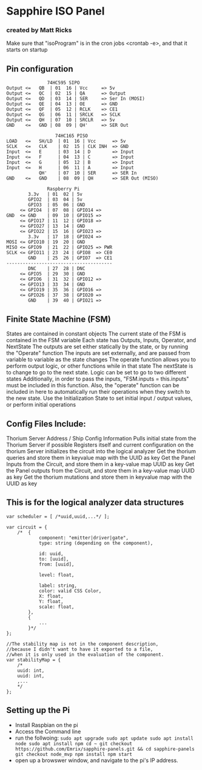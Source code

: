 # Sapphire ISO Panel
### created by Matt Ricks

Make sure that "isoProgram" is in the cron jobs <crontab -e>, and that it starts on startup


## Pin configuration
```
               74HC595 SIPO
Output <=   QB  | 01  16 | Vcc     => 5v
Output <=   QC  | 02  15 | QA      => Output
Output <=   QD  | 03  14 | SER     => Ser In (MOSI)
Output <=   QE  | 04  13 | OE      => GND
Output <=   QF  | 05  12 | RCLK    => CE1
Output <=   QG  | 06  11 | SRCLK   => SCLK
Output <=   QH  | 07  10 | SRCLR   => 5v
GND    <=   GND | 08  09 | QH'     => SER Out
```

```
                  74HC165 PISO
LOAD   <=   SH/LD  | 01  16 | Vcc      => 5v
SCLK   <=   CLK    | 02  15 | CLK INH  => GND
Input  <=   E      | 03  14 | D        => Input
Input  <=   F      | 04  13 | C        => Input
Input  <=   G      | 05  12 | B        => Input
Input  <=   H      | 06  11 | A        => Input
            QH'    | 07  10 | SER      => SER In
GND    <=   GND    | 08  09 | QH       => SER Out (MISO)
```

```
               Raspberry Pi
        3.3v   | 01  02 | 5v
        GPIO2  | 03  04 | 5v
        GPIO3  | 05  06 | GND
     <= GPIO4  | 07  08 | GPIO14 =>
GND  <= GND    | 09  10 | GPIO15 =>
     <= GPIO17 | 11  12 | GPIO18 =>
     <= GPIO27 | 13  14 | GND
     <= GPIO22 | 15  16 | GPIO23 =>
        3.3v   | 17  18 | GPIO24 =>
MOSI <= GPIO10 | 19  20 | GND
MISO <= GPIO9  | 21  22 | GPIO25 => PWR
SCLK <= GPIO11 | 23  24 | GPIO8  => CE0
        GND    | 25  26 | GPIO7  => CE1
---------------------------------------
        DNC    | 27  28 | DNC
     <= GPIO5  | 29  30 | GND
     <= GPIO6  | 31  32 | GPIO12 =>
     <= GPIO13 | 33  34 | GND
     <= GPIO19 | 35  36 | GPIO16 =>
     <= GPIO26 | 37  38 | GPIO20 =>
        GND    | 39  40 | GPIO21 =>
```





## Finite State Machine (FSM)
States are contained in constant objects
The current state of the FSM is contained in the FSM variable
Each state has Outputs, Inputs, Operator, and NextState
The outputs are set either statically by the state, or by running the "Operate" function
The inputs are set externally, and are passed from variable to variable as the state changes
The operate function allows you to perform output logic, or other functions while in that state
The nextState is to change to go to the next state. Logic can be set to go to two different states
    Additionally, in order to pass the inputs, "FSM.inputs = this.inputs" must be included in this
    function.  Also, the "operate" function can be included in here to automatically run their
    operations when they switch to the new state.
Use the Initialization State to set initial input / output values, or perform initial operations


## Config Files Include:
Thorium Server Address / Ship Config Information
Pulls initial state from the Thorium Server if possible
Registers itself and current configuration on the thorium Server
initializes the circuit into the logical analyzer
Get the thorium queries and store them in keyvalue map with the UUID as key
Get the Panel Inputs from the Circuit, and store them in a key-value map  UUID as key
Get the Panel outputs from the Circuit, and store them in a key-value map  UUID as key
Get the thorium mutations and store them in keyvalue map with the UUID as key


## This is for the logical analyzer data structures
```
var scheduler = [ /*uuid,uuid,...*/ ];

var circuit = {
    /*  {
            component: "emitter|driver|gate",
            type: string (depending on the component),

            id: uuid,
            to: [uuid],
            from: [uuid],

            level: float,

            label: string,
            color: valid CSS Color,
            X: float,
            Y: float,
            scale: float,
        },
        {
            ...
        }*/
};

//The stability map is not in the component description,
//because I didn't want to have it exported to a file,
//when it is only used in the evaluation of the component.
var stabilityMap = {
    /*
    uuid: int,
    uuid: int,
    ,...
    */
};
```



## Setting up the Pi
* Install Raspbian on the pi
* Access the Command line
* run the follwoing: ```sudo apt upgrade
sudo apt update
sudo apt install node
sudo apt install npm
cd ~
git checkout https://github.com/Emrix/sapphire-panels.git && cd sapphire-panels
git checkout node_mvp
npm install
npm start```
* open up a browswer window, and navigate to the pi's IP address.